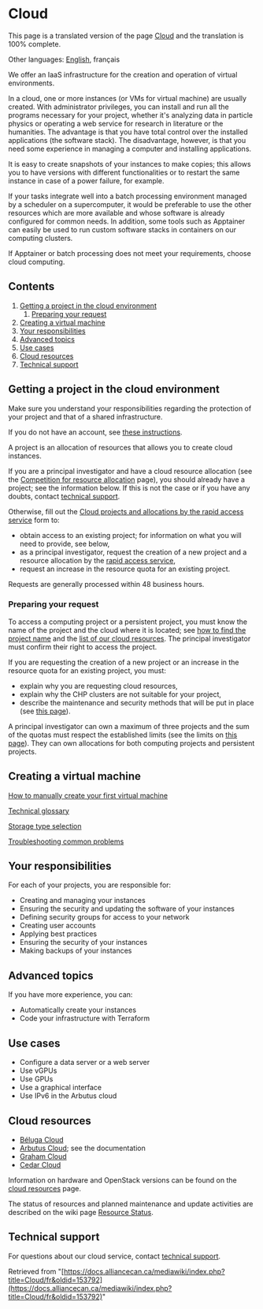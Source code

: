 # Cloud

This page is a translated version of the page [Cloud](https://docs.alliancecan.ca/mediawiki/index.php?title=Cloud&oldid=153792) and the translation is 100% complete.

Other languages: [English](https://docs.alliancecan.ca/mediawiki/index.php?title=Cloud&oldid=153792), français

We offer an IaaS infrastructure for the creation and operation of virtual environments.

In a cloud, one or more instances (or VMs for virtual machine) are usually created. With administrator privileges, you can install and run all the programs necessary for your project, whether it's analyzing data in particle physics or operating a web service for research in literature or the humanities. The advantage is that you have total control over the installed applications (the software stack). The disadvantage, however, is that you need some experience in managing a computer and installing applications.

It is easy to create snapshots of your instances to make copies; this allows you to have versions with different functionalities or to restart the same instance in case of a power failure, for example.

If your tasks integrate well into a batch processing environment managed by a scheduler on a supercomputer, it would be preferable to use the other resources which are more available and whose software is already configured for common needs. In addition, some tools such as Apptainer can easily be used to run custom software stacks in containers on our computing clusters.

If Apptainer or batch processing does not meet your requirements, choose cloud computing.


## Contents

1. [Getting a project in the cloud environment](#getting-a-project-in-the-cloud-environment)
    1. [Preparing your request](#preparing-your-request)
2. [Creating a virtual machine](#creating-a-virtual-machine)
3. [Your responsibilities](#your-responsibilities)
4. [Advanced topics](#advanced-topics)
5. [Use cases](#use-cases)
6. [Cloud resources](#cloud-resources)
7. [Technical support](#technical-support)


## Getting a project in the cloud environment

Make sure you understand your responsibilities regarding the protection of your project and that of a shared infrastructure.

If you do not have an account, see [these instructions](LINK_TO_INSTRUCTIONS).

A project is an allocation of resources that allows you to create cloud instances.

If you are a principal investigator and have a cloud resource allocation (see the [Competition for resource allocation](LINK_TO_COMPETITION) page), you should already have a project; see the information below. If this is not the case or if you have any doubts, contact [technical support](#technical-support).

Otherwise, fill out the [Cloud projects and allocations by the rapid access service](LINK_TO_FORM) form to:

* obtain access to an existing project; for information on what you will need to provide, see below,
* as a principal investigator, request the creation of a new project and a resource allocation by the [rapid access service](LINK_TO_RAPID_ACCESS),
* request an increase in the resource quota for an existing project.

Requests are generally processed within 48 business hours.


### Preparing your request

To access a computing project or a persistent project, you must know the name of the project and the cloud where it is located; see [how to find the project name](LINK_TO_FIND_PROJECT_NAME) and the [list of our cloud resources](#cloud-resources). The principal investigator must confirm their right to access the project.

If you are requesting the creation of a new project or an increase in the resource quota for an existing project, you must:

* explain why you are requesting cloud resources,
* explain why the CHP clusters are not suitable for your project,
* describe the maintenance and security methods that will be put in place (see [this page](LINK_TO_MAINTENANCE_SECURITY)).

A principal investigator can own a maximum of three projects and the sum of the quotas must respect the established limits (see the limits on [this page](LINK_TO_LIMITS)). They can own allocations for both computing projects and persistent projects.


## Creating a virtual machine

[How to manually create your first virtual machine](LINK_TO_MANUAL_VM_CREATION)

[Technical glossary](LINK_TO_GLOSSARY)

[Storage type selection](LINK_TO_STORAGE_TYPE)

[Troubleshooting common problems](LINK_TO_TROUBLESHOOTING)


## Your responsibilities

For each of your projects, you are responsible for:

* Creating and managing your instances
* Ensuring the security and updating the software of your instances
* Defining security groups for access to your network
* Creating user accounts
* Applying best practices
* Ensuring the security of your instances
* Making backups of your instances


## Advanced topics

If you have more experience, you can:

* Automatically create your instances
* Code your infrastructure with Terraform


## Use cases

* Configure a data server or a web server
* Use vGPUs
* Use GPUs
* Use a graphical interface
* Use IPv6 in the Arbutus cloud


## Cloud resources

* [Béluga Cloud](LINK_TO_BELUGA)
* [Arbutus Cloud](LINK_TO_ARBUTUS); see the documentation
* [Graham Cloud](LINK_TO_GRAHAM)
* [Cedar Cloud](LINK_TO_CEDAR)

Information on hardware and OpenStack versions can be found on the [cloud resources](LINK_TO_CLOUD_RESOURCES) page.

The status of resources and planned maintenance and update activities are described on the wiki page [Resource Status](LINK_TO_RESOURCE_STATUS).


## Technical support

For questions about our cloud service, contact [technical support](LINK_TO_TECHNICAL_SUPPORT).

Retrieved from "[https://docs.alliancecan.ca/mediawiki/index.php?title=Cloud/fr&oldid=153792](https://docs.alliancecan.ca/mediawiki/index.php?title=Cloud/fr&oldid=153792)"
